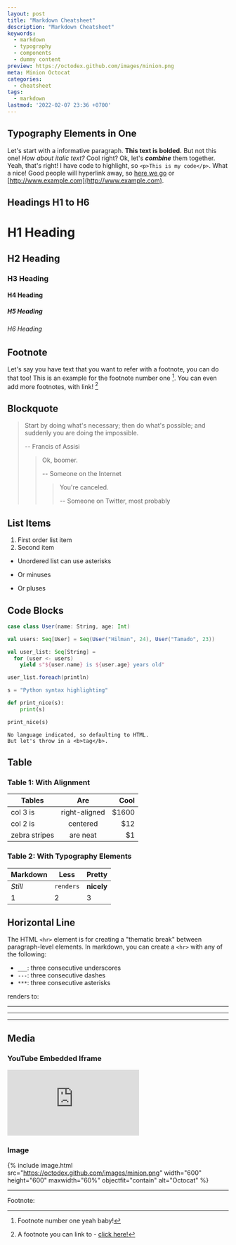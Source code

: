 ```yaml
---
layout: post
title: "Markdown Cheatsheet"
description: "Markdown Cheatsheet"
keywords:
  - markdown
  - typography
  - components
  - dummy content
preview: https://octodex.github.com/images/minion.png
meta: Minion Octocat
categories:
  - cheatsheet
tags:
  - markdown
lastmod: '2022-02-07 23:36 +0700'
---
```


## Typography Elements in One

Let's start with a informative paragraph. **This text is bolded.** But not this one! _How about italic text?_ Cool right? Ok, let's **_combine_** them together. Yeah, that's right! I have code to highlight, so `<p>This is my code</p>`. What a nice! Good people will hyperlink away, so [here we go](#) or [http://www.example.com](http://www.example.com).

<div class="divider"></div>

## Headings H1 to H6

# H1 Heading

## H2 Heading

### H3 Heading

#### H4 Heading

##### H5 Heading

###### H6 Heading

<div class="divider"></div>

## Footnote

Let's say you have text that you want to refer with a footnote, you can do that too! This is an example for the footnote number one [^1]. You can even add more footnotes, with link! [^2]

<div class="divider"></div>

## Blockquote

> Start by doing what's necessary; then do what's possible; and suddenly you are doing the impossible.
>
> -- Francis of Assisi
> > Ok, boomer.
> >
> > -- Someone on the Internet
> > > You're canceled.
> > >
> > > -- Someone on Twitter, most probably

<div class="divider"></div>

## List Items

1. First order list item
2. Second item

* Unordered list can use asterisks
- Or minuses
+ Or pluses

<div class="divider"></div>

## Code Blocks

```scala
case class User(name: String, age: Int)

val users: Seq[User] = Seq(User("Hilman", 24), User("Tamado", 23))

val user_list: Seq[String] =
  for (user <- users)
    yield s"${user.name} is ${user.age} years old"

user_list.foreach(println)
```

```python
s = "Python syntax highlighting"

def print_nice(s):
    print(s)

print_nice(s)
```

```
No language indicated, so defaulting to HTML.
But let's throw in a <b>tag</b>.
```

<div class="divider"></div>

## Table

### Table 1: With Alignment

| Tables        | Are           | Cool  |
| ------------- |:-------------:| -----:|
| col 3 is      | right-aligned | $1600 |
| col 2 is      | centered      |   $12 |
| zebra stripes | are neat      |    $1 |

### Table 2: With Typography Elements

Markdown | Less | Pretty
--- | --- | ---
*Still* | `renders` | **nicely**
1 | 2 | 3

<div class="divider"></div>

## Horizontal Line

The HTML `<hr>` element is for creating a "thematic break" between paragraph-level elements. In markdown, you can create a `<hr>` with any of the following:

* `___`: three consecutive underscores
* `---`: three consecutive dashes
* `***`: three consecutive asterisks

renders to:

___

---

***

<div class="divider"></div>

## Media

### YouTube Embedded Iframe

<div class="video-container"><iframe src="https://www.youtube.com/embed/n1a7o44WxNo" frameborder="0" allowfullscreen></iframe></div>

### Image

{% include image.html src="https://octodex.github.com/images/minion.png" width="600" height="600" maxwidth="60%" objectfit="contain" alt="Octocat" %}

---
Footnote:

[^1]: Footnote number one yeah baby!
[^2]: A footnote you can link to - [click here!](#)
